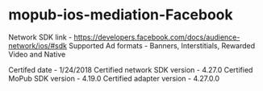 # mopub-ios-mediation-Facebook

Network SDK link - https://developers.facebook.com/docs/audience-network/ios/#sdk
Supported Ad formats - Banners, Interstitials, Rewarded Video and Native

Certifed date - 1/24/2018
Certified network SDK version - 4.27.0
Certified MoPub SDK version - 4.19.0
Certified adapter version - 4.27.0.0

